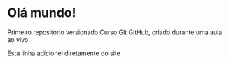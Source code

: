 # Olá mundo!
 Primeiro repositorio versionado Curso Git GitHub, criado durante uma aula ao vivo

Esta linha adicionei diretamente do site
